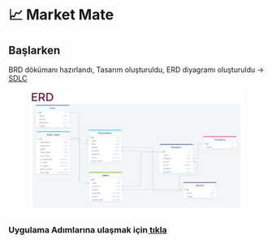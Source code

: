 # 📈 Market Mate

## Başlarken

BRD dökümanı hazırlandı, Tasarım oluşturuldu, ERD diyagramı oluşturuldu -> [SDLC](sdlc.md)

<figure><img src=".gitbook/assets/ERD.png" alt=""><figcaption></figcaption></figure>

### Uygulama Adımlarına ulaşmak için[ tıkla ](uygulama-adimlari.md)
